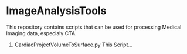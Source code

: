 # ImageAnalysisTools
This repository contains scripts that can be used for processing Medical Imaging data, especialy CTA.

1) CardiacProjectVolumeToSurface.py
	This Script...
